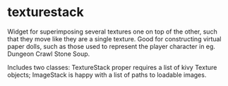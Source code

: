 texturestack
============
Widget for superimposing several textures one on top of the other, such that they move like they are a single texture. Good for constructing virtual paper dolls, such as those used to represent the player character in eg. Dungeon Crawl Stone Soup.

Includes two classes: TextureStack proper requires a list of kivy Texture objects; ImageStack is happy with a list of paths to loadable images.
